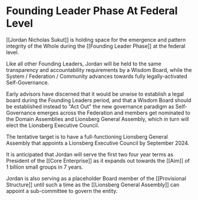 # Founding Leader Phase At Federal Level

[[Jordan Nicholas Sukut]] is holding space for the emergence and pattern integrity of the Whole during the [[Founding Leader Phase]] at the federal level. 

Like all other Founding Leaders, Jordan will be held to the same transparency and accountability requirements by a Wisdom Board, while the System / Federation / Community advances towards fully legally-activated Self-Governance. 

Early advisors have discerned that it would be unwise to establish a legal board during the Founding Leaders period, and that a Wisdom Board should be established instead to "Act Out" the new governance paradigm as Self-Governance emerges across the Federation and members get nominated to the Domain Assemblies and Lionsberg General Assembly, which in turn will elect the Lionsberg Executive Council. 

The tentative target is to have a full-functioning Lionsberg General Assembly that appoints a Lionsberg Executive Council by September 2024. 

It is anticipated that Jordan will serve the first two four year terms as President of the [[Core Enterprise]] as it expands out towards the [[Aim]] of 1 billion small groups in 7 years. 

Jordan is also serving as a placeholder Board member of the [[Provisional Structure]] until such a time as the [[Lionsberg General Assembly]] can appoint a sub-committee to govern the entity. 